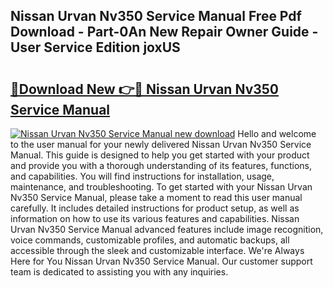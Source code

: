 ## Nissan Urvan Nv350 Service Manual Free Pdf Download - Part-0An New Repair Owner Guide - User Service Edition joxUS

# <h2><a href="http://cf22379.oget.top/?id=Nissan+Urvan+Nv350+Service+Manual">🔗Download New 👉🔴 Nissan Urvan Nv350 Service Manual</a></h2>

[![Nissan Urvan Nv350 Service Manual new download](https://i.imgur.com/5g1atiW.png)](http://cf22379.oget.top/?id=Nissan+Urvan+Nv350+Service+Manual)
Hello and welcome to the user manual for your newly delivered Nissan Urvan Nv350 Service Manual. This guide is designed to help you get started with your product and provide you with a thorough understanding of its features, functions, and capabilities. You will find instructions for installation, usage, maintenance, and troubleshooting. To get started with your Nissan Urvan Nv350 Service Manual, please take a moment to read this user manual carefully. It includes detailed instructions for product setup, as well as information on how to use its various features and capabilities. Nissan Urvan Nv350 Service Manual advanced features include image recognition, voice commands, customizable profiles, and automatic backups, all accessible through the sleek and customizable interface. We're Always Here for You Nissan Urvan Nv350 Service Manual. Our customer support team is dedicated to assisting you with any inquiries.
